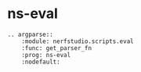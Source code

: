# ns-eval

```{eval-rst}
.. argparse::
    :module: nerfstudio.scripts.eval
    :func: get_parser_fn
    :prog: ns-eval
    :nodefault:
```
